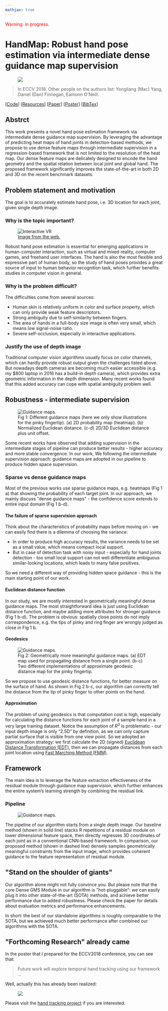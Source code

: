 ```yaml
---
mathjax: true
---
```


<div style="color:red">Warning: in progress.</div>

# HandMap: Robust hand pose estimation via intermediate dense guidance map supervision
<figure>
    <img src="/research/18HandPose/eccv2018pipeline.png">
</figure>

> In ECCV 2018. Other people on the authors list: Yongliang (Mac) Yang, Daniel (Dan) Finnegan, Eamonn O'Neill.

<links>
  [<a href="https://github.com/xkunwu/depth-hand">Code</a>]
  [<a href="https://github.com/xkunwu/depth-hand/blob/master/code/README.md#resources">Resources</a>]
  [<a href="http://openaccess.thecvf.com/content_ECCV_2018/papers/Xiaokun_Wu_HandMap_Robust_Hand_ECCV_2018_paper.pdf">Paper</a>]
  [<a href="/research/18HandPose/eccv2018poster1813.pdf">Poster</a>]
  [<a href="/research/18HandPose/Wu18HandPose.txt">BibTex</a>]
</links>

## Abstrct
This work presents a novel hand pose estimation framework via intermediate dense guidance map supervision. By leveraging the advantage of predicting heat maps of hand joints in detection-based methods, we propose to use dense feature maps through intermediate supervision in a regression-based framework that is not limited to the resolution of the heat map. Our dense feature maps are delicately designed to encode the hand geometry and the spatial relation between local joint and global hand. The proposed framework significantly improves the state-of-the-art in both 2D and 3D on the recent benchmark datasets.

## Problem statement and motivation
The goal is to accurately estimate hand pose, i.e. 3D location for each joint, given single depth image.

### Why is the topic important?
<figure>
    <img src="/research/18HandPose/interactive-vr.png" alt="Interactive VR">
    <figcaption><a href="https://www.leapmotion.com/">Image from the web.</a></figcaption>
</figure>

Robust hand pose estimation is essential for emerging applications in human-computer interaction, such as virtual and mixed reality, computer games, and freehand user interfaces.
The hand is also the most flexible and expressive part of human body, so the study of hand poses provides a great source of input to human behavior recognition task, which further benefits studies in computer vision in general.

### Why is the problem difficult?
The difficulties come from several sources:
-   Human skin is relatively uniform in color and surface property, which can only provide weak feature descriptors.
-   Strong ambiguity due to self-similarity between fingers.
-   The area of hands in a full-body size image is often very small, which means low signal-noise ratio.
-   Severe self-occlusion, especially in interactive applications.

### Justify the use of depth image
Traditional computer vision algorithms usually focus on color channels, which can hardly provide robust output given the challenges listed above.
But nowadays depth cameras are becoming much easier accessible (e.g. my $800 laptop in 2016 has a build-in depth camera), which provides extra geometric information in the depth dimension.
Many recent works found that this added accuracy can cope with spatial ambiguity problem well.

## Robustness - intermediate supervision
<figure>
    <img src="/research/18HandPose/guidance-maps.png" alt="Guidance maps.">
    <figcaption>Fig 1: Different guidance maps (here we only show illustrations for the pinky fingertip). (a) 2D probability map (heatmap). (b) Normalized Euclidean distance. (c-d) 2D/3D Euclidean distance plus unit offset.
    </figcaption>
</figure>

Some recent works have observed that adding supervision in the intermediate stages of pipeline can produce better results - higher accuracy and more stable convergence.
In our work, We following the intermediate supervision approach: guidance maps are adopted in our pipeline to produce hidden space supervision.

### Sparse vs dense guidance maps
Most of the previous works use sparse guidance maps, e.g. heatmaps (Fig 1 a) that showing the probability of each target joint.
In our approach, we mainly discuss "dense guidance maps" - the confidence score extends to entire input domain (Fig 1 b-d).

#### The failure of sparse supervision approach
Think about the characteristics of probability maps before moving on - we can easily find there is a dilemma of choosing the variance:
-   In order to produce high accuracy results, the variance needs to be set as a small value, which means compact local support.
-   But in case of detection task with noisy input - especially for hand joints detection - too small local support can not well differentiate ambiguous similar-looking locations, which leads to many false positives.

So we need a different way of providing hidden space guidance - this is the main starting point of our work.

#### Euclidean distance function
In our study, we are mostly interested in geometrically meaningful dense guidance maps.
The most straightforward idea is just using Euclidean distance function, and maybe adding more attributes for stronger guidance (Fig 1 b-d).
The problem is obvious: spatially close points do not imply correspondence, e.g. the tips of pinky and ring finger are wrongly judged as close in Fig 1 b.

#### Geodesics
<figure>
    <img src="/research/18HandPose/distance-maps.png" alt="Guidance maps.">
    <figcaption>Fig 2: Geometrically more meaningful guidance maps. (a) EDT map used for propagating distance from a single point. (b-c) Two different implementations of approximate geodesic distance map for the pinky fingertip.
    </figcaption>
</figure>
So we propose to use geodesic distance functions, for better measure on the surface of hand.
As shown in Fig 2 b-c, our algorithm can correctly tell the distance from the tip of pinky finger to other points on the hand.

#### Approximation
The problem of using geodesics is that computation cost is high, especially for calculating the distance functions for each joint of a sample hand in a very large training dataset.
Notice the assumption of $R^3$ is problematic - our input depth image is only “2.5D” by definition, as we can only capture partial surface that is visible from one view point.
So we adopted an approximation strategy: we first calculate the 2D (signed) [Euclidean Distance Transformation (EDT)](https://ieeexplore.ieee.org/document/1177156), then we can propagate distances from each joint location using [Fast Marching Method (FMM)](https://www.pnas.org/content/93/4/1591).

## Framework
The main idea is to leverage the feature extraction effectiveness of the residual module through guidance map supervision, which further enhances the entire system’s learning strength by combining the residual link.

### Pipeline
<figure>
    <img src="/research/18HandPose/eccv2018pipeline.png" alt="Guidance maps.">
</figure>

The pipeline of our algorithm starts from a single depth image.
Our baseline method (shown in solid line) stacks R repetitions of a residual module on lower dimensional feature space, then directly regresses 3D coordinates of each joint as in a conventional CNN-based framework.
In comparison, our proposed method (shown in dashed line) densely samples geometrically meaningful constraints from the input image, which provides coherent guidance to the feature representation of residual module.

## "Stand on the shoulder of giants"
Our algorithm alone might not fully convince you.
But please note that the core Dense GMS Module in our algorithm is "hot-pluggable": we can easily plug it into other state-of-the-art (SOTA) methods, and achieve better performance due to added robustness.
Please check the paper for details about evaluation metrics and performance enhancements.

In short: the best of our standalone algorithms is roughly comparable to the SOTA, but we achieved much better performance after combined our algorithms with the SOTA.

## "Forthcoming Research" already came
In the poster that I prepared for the ECCV2018 conference, you can see that:
> Future work will explore temporal hand tracking using our framework ...

Well, actually this has already been realized:
<figure>
    <img src="/projects/depth-hand/test_seq.gif">
</figure>

Please visit the [hand tracking project](https://xkunwu.github.io/projects/depth-hand/depth-hand/) if you are interested.
